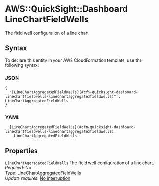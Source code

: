 # AWS::QuickSight::Dashboard LineChartFieldWells<a name="aws-properties-quicksight-dashboard-linechartfieldwells"></a>

The field well configuration of a line chart\.

## Syntax<a name="aws-properties-quicksight-dashboard-linechartfieldwells-syntax"></a>

To declare this entity in your AWS CloudFormation template, use the following syntax:

### JSON<a name="aws-properties-quicksight-dashboard-linechartfieldwells-syntax.json"></a>

```
{
  "[LineChartAggregatedFieldWells](#cfn-quicksight-dashboard-linechartfieldwells-linechartaggregatedfieldwells)" : LineChartAggregatedFieldWells
}
```

### YAML<a name="aws-properties-quicksight-dashboard-linechartfieldwells-syntax.yaml"></a>

```
  [LineChartAggregatedFieldWells](#cfn-quicksight-dashboard-linechartfieldwells-linechartaggregatedfieldwells): 
    LineChartAggregatedFieldWells
```

## Properties<a name="aws-properties-quicksight-dashboard-linechartfieldwells-properties"></a>

`LineChartAggregatedFieldWells`  <a name="cfn-quicksight-dashboard-linechartfieldwells-linechartaggregatedfieldwells"></a>
The field well configuration of a line chart\.  
*Required*: No  
*Type*: [LineChartAggregatedFieldWells](aws-properties-quicksight-dashboard-linechartaggregatedfieldwells.md)  
*Update requires*: [No interruption](https://docs.aws.amazon.com/AWSCloudFormation/latest/UserGuide/using-cfn-updating-stacks-update-behaviors.html#update-no-interrupt)
